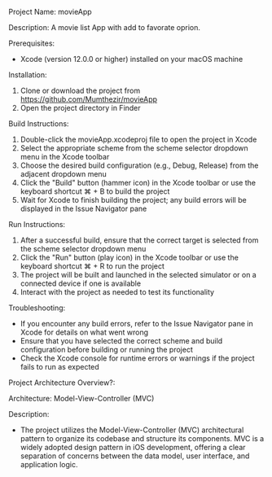 Project Name: movieApp

Description:
A movie list App with add to favorate oprion.

Prerequisites:
- Xcode (version 12.0.0 or higher) installed on your macOS machine

Installation:
1. Clone or download the project from https://github.com/Mumthezir/movieApp
2. Open the project directory in Finder

Build Instructions:
1. Double-click the movieApp.xcodeproj file to open the project in Xcode
2. Select the appropriate scheme from the scheme selector dropdown menu in the Xcode toolbar
3. Choose the desired build configuration (e.g., Debug, Release) from the adjacent dropdown menu
4. Click the "Build" button (hammer icon) in the Xcode toolbar or use the keyboard shortcut ⌘ + B to build the project
5. Wait for Xcode to finish building the project; any build errors will be displayed in the Issue Navigator pane

Run Instructions:
1. After a successful build, ensure that the correct target is selected from the scheme selector dropdown menu
2. Click the "Run" button (play icon) in the Xcode toolbar or use the keyboard shortcut ⌘ + R to run the project
3. The project will be built and launched in the selected simulator or on a connected device if one is available
4. Interact with the project as needed to test its functionality


Troubleshooting:
- If you encounter any build errors, refer to the Issue Navigator pane in Xcode for details on what went wrong
- Ensure that you have selected the correct scheme and build configuration before building or running the project
- Check the Xcode console for runtime errors or warnings if the project fails to run as expected


Project Architecture Overview?:

Architecture: Model-View-Controller (MVC)

Description:
- The project utilizes the Model-View-Controller (MVC) architectural pattern to organize its codebase and structure its components. MVC is a widely adopted design pattern in iOS development, offering a clear separation of concerns between the data model, user interface, and application logic.


